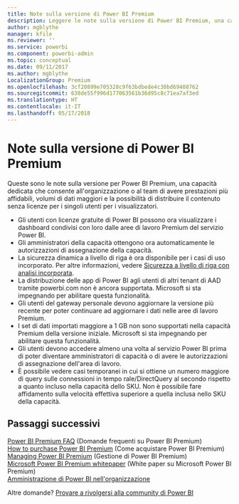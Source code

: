```yaml
---
title: Note sulla versione di Power BI Premium
description: Leggere le note sulla versione di Power BI Premium, una capacità dedicata per l'organizzazione o un team.
author: mgblythe
manager: kfile
ms.reviewer: ''
ms.service: powerbi
ms.component: powerbi-admin
ms.topic: conceptual
ms.date: 09/11/2017
ms.author: mgblythe
LocalizationGroup: Premium
ms.openlocfilehash: 3cf20899e705328c9f63bdbede4c30bd69488762
ms.sourcegitcommit: 638de55f996d177063561b36d95c8c71ea7af3ed
ms.translationtype: HT
ms.contentlocale: it-IT
ms.lasthandoff: 05/17/2018
---
```

# <a name="power-bi-premium-release-notes"></a>Note sulla versione di Power BI Premium
Queste sono le note sulla versione per Power BI Premium, una capacità dedicata che consente all'organizzazione o al team di avere prestazioni più affidabili, volumi di dati maggiori e la possibilità di distribuire il contenuto senza licenze per i singoli utenti per i visualizzatori.

* Gli utenti con licenze gratuite di Power BI possono ora visualizzare i dashboard condivisi con loro dalle aree di lavoro Premium del servizio Power BI.
* Gli amministratori della capacità ottengono ora automaticamente le autorizzazioni di assegnazione della capacità.
* La sicurezza dinamica a livello di riga è ora disponibile per i casi di uso incorporato. Per altre informazioni, vedere [Sicurezza a livello di riga con analisi incorporata](developer/embedded-row-level-security.md).
* La distribuzione delle app di Power BI agli utenti di altri tenant di AAD tramite powerbi.com non è ancora supportata. Microsoft si sta impegnando per abilitare questa funzionalità.
* Gli utenti del gateway personale devono aggiornare la versione più recente per poter continuare ad aggiornare i dati nelle aree di lavoro Premium.
* I set di dati importati maggiore a 1 GB non sono supportati nella capacità Premium della versione iniziale. Microsoft si sta impegnando per abilitare questa funzionalità.
* Gli utenti devono accedere almeno una volta al servizio Power BI prima di poter diventare amministratori di capacità o di avere le autorizzazioni di assegnazione dell'area di lavoro.
* È possibile vedere casi temporanei in cui si ottiene un numero maggiore di query sulle connessioni in tempo rale/DirectQuery al secondo rispetto a quanto incluso nella capacità dello SKU. Non è possibile fare affidamento sulla velocità effettiva superiore a quella inclusa nello SKU della capacità.

## <a name="next-steps"></a>Passaggi successivi
[Power BI Premium FAQ](service-premium-faq.md) (Domande frequenti su Power BI Premium)  
[How to purchase Power BI Premium](service-admin-premium-purchase.md) (Come acquistare Power BI Premium)  
[Managing Power BI Premium](service-admin-premium-manage.md) (Gestione di Power BI Premium)  
[Microsoft Power BI Premium whitepaper](https://aka.ms/pbipremiumwhitepaper) (White paper su Microsoft Power BI Premium)  
[Amministrazione di Power BI nell'organizzazione](service-admin-administering-power-bi-in-your-organization.md)  

Altre domande? [Provare a rivolgersi alla community di Power BI](https://community.powerbi.com/)

